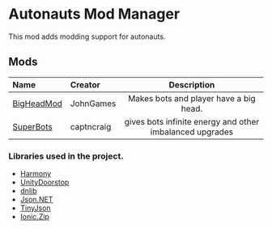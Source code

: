# Autonauts Mod Manager
This mod adds modding support for autonauts.

## Mods
|Name|Creator|Description|
|:-|:-|:-:|
|[BigHeadMod](https://github.com/JohnGames/BigHeadMod/releases)|JohnGames|Makes bots and player have a big head.|
|[SuperBots](https://github.com/captncraig/AutonautsMods/releases/tag/superbots-1.0.1)|captncraig|gives bots infinite energy and other imbalanced upgrades|

### Libraries used in the project.
- [Harmony](https://github.com/pardeike/Harmony/wiki/Utilities)
- [UnityDoorstop](https://github.com/NeighTools/UnityDoorstop)
- [dnlib](https://github.com/0xd4d/dnlib)
- [Json.NET](https://www.newtonsoft.com/json)
- [TinyJson](https://github.com/zanders3/json)
- [Ionic.Zip](https://archive.codeplex.com/?p=dotnetzip)
